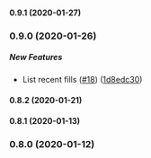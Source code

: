 #### 0.9.1 (2020-01-27)

### 0.9.0 (2020-01-26)

##### New Features

- List recent fills ([#18](https://github.com/bennyn/coinbase-pro-node/pull/18)) ([1d8edc30](https://github.com/bennyn/coinbase-pro-node/commit/1d8edc3009d4d9be3d2abba69954ea2642bbea6b))

#### 0.8.2 (2020-01-21)

#### 0.8.1 (2020-01-13)

### 0.8.0 (2020-01-12)
